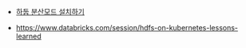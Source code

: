 
* [하둡 분산모드 설치하기](https://blog.naver.com/PostView.naver?blogId=dbrud9737&logNo=222446283952&parentCategoryNo=&categoryNo=8&viewDate=&isShowPopularPosts=true&from=search)


* https://www.databricks.com/session/hdfs-on-kubernetes-lessons-learned
